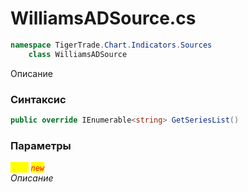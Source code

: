 
# WilliamsADSource.cs
```csharp
namespace TigerTrade.Chart.Indicators.Sources  
    class WilliamsADSource
```

Описание

### Синтаксис
```csharp
public override IEnumerable<string> GetSeriesList()
```

### Параметры  
<mark style="color:yellow;">`List`</mark> <mark style="color:red;">*`new`*</mark>  
 *Описание*  
  

                    
                    